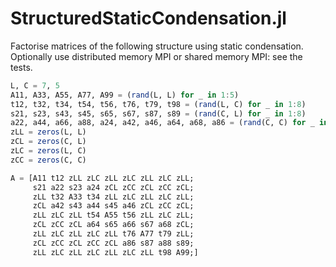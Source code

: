 # StructuredStaticCondensation.jl

Factorise matrices of the following structure using static condensation. Optionally use distributed memory MPI or shared memory MPI: see the tests.

```julia
L, C = 7, 5
A11, A33, A55, A77, A99 = (rand(L, L) for _ in 1:5)
t12, t32, t34, t54, t56, t76, t79, t98 = (rand(L, C) for _ in 1:8)
s21, s23, s43, s45, s65, s67, s87, s89 = (rand(C, L) for _ in 1:8)
a22, a44, a66, a88, a24, a42, a46, a64, a68, a86 = (rand(C, C) for _ in 1:10)
zLL = zeros(L, L)
zCL = zeros(C, L)
zLC = zeros(L, C)
zCC = zeros(C, C)

A = [A11 t12 zLL zLC zLL zLC zLL zLC zLL;
     s21 a22 s23 a24 zCL zCC zCL zCC zCL;
     zLL t32 A33 t34 zLL zLC zLL zLC zLL;
     zCL a42 s43 a44 s45 a46 zCL zCC zCL;
     zLL zLC zLL t54 A55 t56 zLL zLC zLL;
     zCL zCC zCL a64 s65 a66 s67 a68 zCL;
     zLL zLC zLL zLC zLL t76 A77 t79 zLL;
     zCL zCC zCL zCC zCL a86 s87 a88 s89;
     zLL zLC zLL zLC zLL zLC zLL t98 A99;]
```
